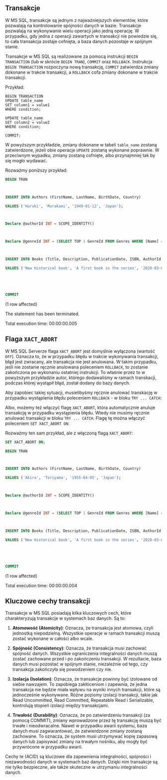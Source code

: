 ## Transakcje

W MS SQL, transakcje są jednym z najważniejszych elementów, które pozwalają na kontrolowanie spójności danych w bazie. Transakcje pozwalają na wykonywanie wielu operacji jako jedną operację. W przypadku, gdy jedna z operacji zawartych w transakcji nie powiedzie się, to cała transakcja zostaje cofnięta, a baza danych pozostaje w spójnym stanie.

Transakcje w MS SQL są realizowane za pomocą instrukcji `BEGIN TRANSACTION` (lub w skrócie `BEGIN TRAN`), `COMMIT` oraz `ROLLBACK`. Instrukcja `BEGIN TRANSACTION` rozpoczyna nową transakcję, `COMMIT` zatwierdza zmiany dokonane w trakcie transakcji, a `ROLLBACK` cofa zmiany dokonane w trakcie transakcji.

Przykład:

```
BEGIN TRANSACTION
UPDATE table_name
SET column1 = value1
WHERE condition;

UPDATE table_name
SET column2 = value2
WHERE condition;

COMMIT;

```

W powyższym przykładzie, zmiany dokonane w tabeli `table_name` zostaną zatwierdzone, jeżeli obie operacje `UPDATE` zostaną wykonane poprawnie. W przeciwnym wypadku, zmiany zostaną cofnięte, albo przynajmniej tak by się mogło wydawać.

Rozważmy poniższy przykład:


```sql
BEGIN TRAN

INSERT INTO Authors (FirstName, LastName, BirthDate, Country)
VALUES ('Haruki', 'Murakami', '1949-01-12', 'Japan');

Declare @authorId INT = SCOPE_IDENTITY()

Declare @genreId INT = (SELECT TOP 1 GenreId FROM Genres WHERE [Name] = 'Historical') -- NULL

INSERT INTO Books (Title, Description, PublicationDate, ISBN, AuthorId, GenreId)
VALUES ('New Historical book', 'A first book in the series', '2020-03-03', '95532123423', @authorId, @genreId) -- Dla @genreId NULL wystąpi błąd


COMMIT
```


(1 row affected)





The statement has been terminated.



Total execution time: 00:00:00.005


## Flaga `XACT_ABORT`

W MS SQL Serverze flaga `XACT_ABORT` jest domyślnie wyłączona (wartość `OFF`). Oznacza to, że w przypadku błędu w trakcie wykonywania transakcji, błąd jest zwracany, ale transakcja nie jest anulowana. W takim przypadku, jeśli nie zostanie ręcznie anulowana poleceniem `ROLLBACK`, to zostanie zakończona po wykonaniu ostatniej instrukcji. To właśnie przez to w powyższym przykładzie autor, którego dodawaliśmy w ramach transkacji, podczas której wystąpił błąd, został dodany do bazy danych.

Aby zapobiec takiej sytuacji, musielibyśmy ręcznie anulować transkację w przypadku wystąpienia błędu poleceniem `ROLLBACK` - w bloku `TRY ... CATCH`:

Albo, możemy też włączyć flagę `XACT_ABORT`, która automatycznie anuluje transakcję w przypadku wystąpienia błędu. Wtedy nie musimy ręcznie anulować transakcji w bloku `TRY ... CATCH`. Flagę tę można włączyć poleceniem `SET XACT_ABORT ON`:

Rozważmy ten sam przykład, ale z włączoną flagą `XACT_ABORT`:



```sql
SET XACT_ABORT ON;
BEGIN TRAN

INSERT INTO Authors (FirstName, LastName, BirthDate, Country)
VALUES ('Akira', 'Toriyama', '1955-04-05', 'Japan');

Declare @authorId INT = SCOPE_IDENTITY()

Declare @genreId INT = (SELECT TOP 1 GenreId FROM Genres WHERE [Name] = 'Historical') -- NULL

INSERT INTO Books (Title, Description, PublicationDate, ISBN, AuthorId, GenreId)
VALUES ('New Historical book', 'A first book in the series', '2020-03-03', '95532123423', @authorId, @genreId) -- Dla @genreId NULL wystąpi błąd


COMMIT
```


(1 row affected)





Total execution time: 00:00:00.004


## Kluczowe cechy transakcji

Transakcje w MS SQL posiadają kilka kluczowych cech, które charakteryzują transakcje w systemach baz danych. Są to:

1. **Atomowość (Atomicity)**: Oznacza, że transakcja jest atomowa, czyli jednostką niepodzielną. Wszystkie operacje w ramach transakcji muszą zostać wykonane w całości albo wcale. 
    
2. **Spójność (Consistency)**: Oznacza, że transakcja musi zachować spójność danych. Wszystkie ograniczenia integralności danych muszą zostać zachowane przed i po zakończeniu transakcji. W rezultacie, baza danych musi pozostać w spójnym stanie, niezależnie od tego, czy transakcja zakończyła się powodzeniem czy nie.
    
3. **Izolacja (Isolation)**: Oznacza, że ​​transakcje powinny być izolowane od siebie nawzajem. To zapobiega zakłóceniom i zapewnia, że jedna transakcja nie będzie miała wpływu na wyniki innych transakcji, które są jednocześnie wykonywane. Różne poziomy izolacji transakcji, takie jak Read Uncommitted, Read Committed, Repeatable Read i Serializable, kontrolują stopień izolacji między transakcjami.
    
4. **Trwałość (Durability)**: Oznacza, że po zatwierdzeniu transakcji (za pomocą COMMIT), zmiany wprowadzone przez tę transakcję muszą być trwałe i nieodwracalne. Nawet w przypadku awarii systemu, baza danych musi zagwarantować, że zatwierdzone zmiany zostaną zachowane. To oznacza, że system musi utrzymywać kopię zapasową danych lub zapisywać zmiany na trwałym nośniku, aby mogły być przywrócone w przypadku awarii.
    

Cechy te (ACID) są kluczowe dla zapewnienia integralności, spójności i niezawodności danych w systemach baz danych. Dzięki nim transakcje są nie tylko bezpieczne, ale także skuteczne w utrzymaniu integralności danych.
